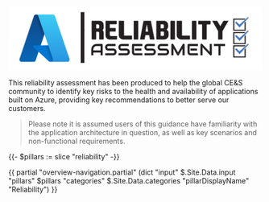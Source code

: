 [![Reliability Assessment](./templates/media/reliability-icon.png "Reliability Assessment")](#)

This reliability assessment has been produced to help the global CE&S community to identify key risks to the health and availability of applications built on Azure, providing key recommendations to better serve our customers.

> Please note it is assumed users of this guidance have familiarity with the application architecture in question, as well as key scenarios and non-functional requirements.

{{- $pillars := slice "reliability" -}}

{{ partial "overview-navigation.partial" (dict "input" $.Site.Data.input "pillars" $pillars "categories" $.Site.Data.categories "pillarDisplayName" "Reliability") }}